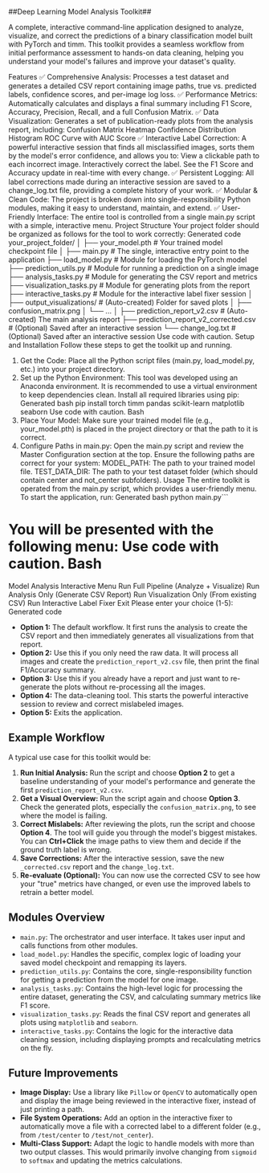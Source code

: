 ##Deep Learning Model Analysis Toolkit##

A complete, interactive command-line application designed to analyze, visualize, and correct the predictions of a binary classification model built with PyTorch and timm.
This toolkit provides a seamless workflow from initial performance assessment to hands-on data cleaning, helping you understand your model's failures and improve your dataset's quality.

Features
✅ Comprehensive Analysis: Processes a test dataset and generates a detailed CSV report containing image paths, true vs. predicted labels, confidence scores, and per-image log loss.
✅ Performance Metrics: Automatically calculates and displays a final summary including F1 Score, Accuracy, Precision, Recall, and a full Confusion Matrix.
✅ Data Visualization: Generates a set of publication-ready plots from the analysis report, including:
Confusion Matrix Heatmap
Confidence Distribution Histogram
ROC Curve with AUC Score
✅ Interactive Label Correction: A powerful interactive session that finds all misclassified images, sorts them by the model's error confidence, and allows you to:
View a clickable path to each incorrect image.
Interactively correct the label.
See the F1 Score and Accuracy update in real-time with every change.
✅ Persistent Logging: All label corrections made during an interactive session are saved to a change_log.txt file, providing a complete history of your work.
✅ Modular & Clean Code: The project is broken down into single-responsibility Python modules, making it easy to understand, maintain, and extend.
✅ User-Friendly Interface: The entire tool is controlled from a single main.py script with a simple, interactive menu.
Project Structure
Your project folder should be organized as follows for the tool to work correctly:
Generated code
your_project_folder/
│
├── your_model.pth                  # Your trained model checkpoint file
│
├── main.py                         # The single, interactive entry point to the application
├── load_model.py                   # Module for loading the PyTorch model
├── prediction_utils.py             # Module for running a prediction on a single image
├── analysis_tasks.py               # Module for generating the CSV report and metrics
├── visualization_tasks.py          # Module for generating plots from the report
├── interactive_tasks.py            # Module for the interactive label fixer session
│
├── output_visualizations/          # (Auto-created) Folder for saved plots
│   ├── confusion_matrix.png
│   └── ...
│
├── prediction_report_v2.csv        # (Auto-created) The main analysis report
├── prediction_report_v2_corrected.csv # (Optional) Saved after an interactive session
└── change_log.txt                  # (Optional) Saved after an interactive session
Use code with caution.
Setup and Installation
Follow these steps to get the toolkit up and running.
1. Get the Code:
Place all the Python script files (main.py, load_model.py, etc.) into your project directory.
2. Set up the Python Environment:
This tool was developed using an Anaconda environment. It is recommended to use a virtual environment to keep dependencies clean.
Install all required libraries using pip:
Generated bash
pip install torch timm pandas scikit-learn matplotlib seaborn
Use code with caution.
Bash
3. Place Your Model:
Make sure your trained model file (e.g., your_model.pth) is placed in the project directory or that the path to it is correct.
4. Configure Paths in main.py:
Open the main.py script and review the Master Configuration section at the top. Ensure the following paths are correct for your system:
MODEL_PATH: The path to your trained model file.
TEST_DATA_DIR: The path to your test dataset folder (which should contain center and not_center subfolders).
Usage
The entire toolkit is operated from the main.py script, which provides a user-friendly menu.
To start the application, run:
Generated bash
python main.py```

You will be presented with the following menu:
Use code with caution.
Bash
=====================================
Model Analysis Interactive Menu
Run Full Pipeline (Analyze + Visualize)
Run Analysis Only (Generate CSV Report)
Run Visualization Only (From existing CSV)
Run Interactive Label Fixer
Exit
Please enter your choice (1-5):
Generated code
- **Option 1:** The default workflow. It first runs the analysis to create the CSV report and then immediately generates all visualizations from that report.
- **Option 2:** Use this if you only need the raw data. It will process all images and create the `prediction_report_v2.csv` file, then print the final F1/Accuracy summary.
- **Option 3:** Use this if you already have a report and just want to re-generate the plots without re-processing all the images.
- **Option 4:** The data-cleaning tool. This starts the powerful interactive session to review and correct mislabeled images.
- **Option 5:** Exits the application.

## Example Workflow

A typical use case for this toolkit would be:

1.  **Run Initial Analysis:** Run the script and choose **Option 2** to get a baseline understanding of your model's performance and generate the first `prediction_report_v2.csv`.
2.  **Get a Visual Overview:** Run the script again and choose **Option 3**. Check the generated plots, especially the `confusion_matrix.png`, to see where the model is failing.
3.  **Correct Mislabels:** After reviewing the plots, run the script and choose **Option 4**. The tool will guide you through the model's biggest mistakes. You can **Ctrl+Click** the image paths to view them and decide if the ground truth label is wrong.
4.  **Save Corrections:** After the interactive session, save the new `_corrected.csv` report and the `change_log.txt`.
5.  **Re-evaluate (Optional):** You can now use the corrected CSV to see how your "true" metrics have changed, or even use the improved labels to retrain a better model.

## Modules Overview

- `main.py`: The orchestrator and user interface. It takes user input and calls functions from other modules.
- `load_model.py`: Handles the specific, complex logic of loading your saved model checkpoint and remapping its layers.
- `prediction_utils.py`: Contains the core, single-responsibility function for getting a prediction from the model for one image.
- `analysis_tasks.py`: Contains the high-level logic for processing the entire dataset, generating the CSV, and calculating summary metrics like F1 score.
- `visualization_tasks.py`: Reads the final CSV report and generates all plots using `matplotlib` and `seaborn`.
- `interactive_tasks.py`: Contains the logic for the interactive data cleaning session, including displaying prompts and recalculating metrics on the fly.

## Future Improvements

- **Image Display:** Use a library like `Pillow` or `OpenCV` to automatically open and display the image being reviewed in the interactive fixer, instead of just printing a path.
- **File System Operations:** Add an option in the interactive fixer to automatically move a file with a corrected label to a different folder (e.g., from `/test/center` to `/test/not_center`).
- **Multi-Class Support:** Adapt the logic to handle models with more than two output classes. This would primarily involve changing from `sigmoid` to `softmax` and updating the metrics calculations.